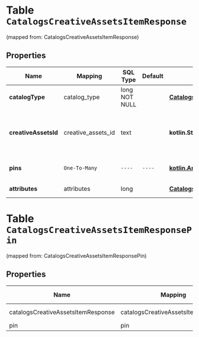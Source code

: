 
# Table `CatalogsCreativeAssetsItemResponse`
(mapped from: CatalogsCreativeAssetsItemResponse)

## Properties
Name | Mapping | SQL Type | Default | Type | Description | Notes
---- | ------- | -------- | ------- | ---- | ----------- | -----
**catalogType** | catalog_type | long NOT NULL |  | [**CatalogsType**](CatalogsType.md) |  |  [foreignkey]
**creativeAssetsId** | creative_assets_id | text |  | **kotlin.String** | The catalog creative assets id in the merchant namespace |  [optional]
**pins** | `One-To-Many` | `----` | `----`  | [**kotlin.Array&lt;Pin&gt;**](Pin.md) | The pins mapped to the item |  [optional]
**attributes** | attributes | long |  | [**CatalogsCreativeAssetsAttributes**](CatalogsCreativeAssetsAttributes.md) |  |  [optional] [foreignkey]




# **Table `CatalogsCreativeAssetsItemResponsePin`**
(mapped from: CatalogsCreativeAssetsItemResponsePin)

## Properties
Name | Mapping | SQL Type | Default | Type | Description | Notes
---- | ------- | -------- | ------- | ---- | ----------- | -----
catalogsCreativeAssetsItemResponse | catalogsCreativeAssetsItemResponse | long | | kotlin.Long | Primary Key | *one*
pin | pin | long | | kotlin.Long | Foreign Key | *many*




